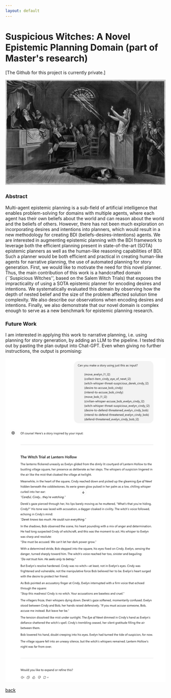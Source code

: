 ```yaml
---
layout: default
---
```

# Suspicious Witches: A Novel Epistemic Planning Domain (part of Master's research)
[The Github for this project is currently private.]

![cover](./imgs/suspicious-witches/cover.jpg)

### Abstract

Multi-agent epistemic planning is a sub-field of artificial intelligence that enables problem-solving for domains with multiple agents, where each agent has their own beliefs about the world and can reason about the world and the beliefs of others. However, there has not been much exploration on incorporating desires and intentions into planners, which would result in a new methodology for creating BDI (beliefs-desires-intentions) agents. We are interested in augmenting epistemic planning with the BDI framework to leverage both the efficient planning present in state-of-the-art (SOTA) epistemic planners as well as the human-like reasoning capabilities of BDI. Such a planner would be both efficient and practical in creating human-like agents for narrative planning, the use of automated planning for story generation. First, we would like to motivate the need for this novel planner. Thus, the main contribution of this work is a handcrafted domain (``Suspicious Witches'', based on the Salem Witch Trials) that exposes the impracticality of using a SOTA epistemic planner for encoding desires and intentions. We systematically evaluated this domain by observing how the depth of nested belief and the size of the problem affected solution time complexity. We also describe our observations when encoding desires and intentions. Finally, we also demonstrate that our novel domain is complex enough to serve as a new benchmark for epistemic planning research. 

### Future Work
I am interested in applying this work to narrative planning, i.e. using planning for story generation, by adding an LLM to the pipeline. I tested this out by pasting the plan output into Chat-GPT. Even when giving no further instructions, the output is promising:
 
![chat-gpt](./imgs/suspicious-witches/chat-gpt.png)

[back](./projects-landing.html)